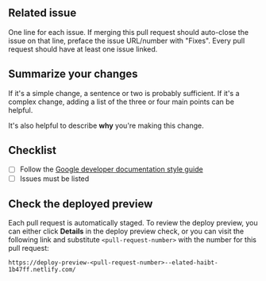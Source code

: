 ## Related issue
One line for each issue. If merging this pull request should auto-close the issue on that line,
preface the issue URL/number with "Fixes". Every pull request should have at least one issue
linked.

## Summarize your changes
If it's a simple change, a sentence or two is probably sufficient. If it's a complex change,
adding a list of the three or four main points can be helpful.

It's also helpful to describe **why** you're making this change.

## Checklist
- [ ] Follow the [Google developer documentation style guide](https://developers.google.com/style)
- [ ] Issues must be listed

## Check the deployed preview
Each pull request is automatically staged. To review the deploy preview,
you can either click **Details** in the deploy preview check, or you can
visit the following link and substitute `<pull-request-number>` with the
number for this pull request:

```shell
https://deploy-preview-<pull-request-number>--elated-haibt-1b47ff.netlify.com/
```

<!--
For a step-by-step list to walk you through the pull request process, see
https://www.opencue.io/contributing/.
-->
